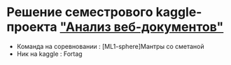 # Решение семестрового kaggle-проекта ["Анализ веб-документов"](https://www.kaggle.com/c/anomaly-detection-competition-ml1-ts-fall-2019/overview)
* Команда на соревновании : [ML1-sphere]Мантры со сметаной
* Ник на kaggle : Fortag



